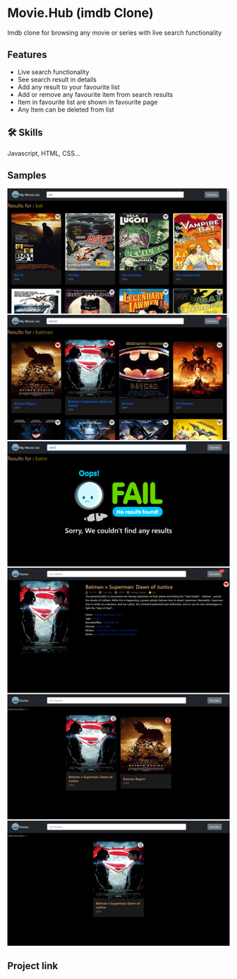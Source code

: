 

# Movie.Hub (imdb Clone)

Imdb clone for browsing any movie or series with live search functionality


## Features

- Live search functionality
- See search result in details
- Add any result to your favourite list 
- Add or remove any favourite item from search results
- Item in favourite list are shown in favourite page
- Any Item can be deleted from list

## 🛠 Skills
Javascript, HTML, CSS...


## Samples

![App samples](./assets/samples/ss1.png)
![App samples](./assets/samples/ss2.png)
![App samples](./assets/samples/ss6.png)
![App samples](./assets/samples/ss3.png)
![App samples](./assets/samples/ss4.png)
![App samples](./assets/samples/ss5.png)

## Project link